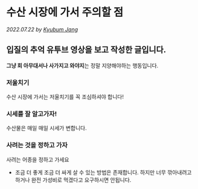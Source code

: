 # 수산 시장에 가서 주의할 점

_2022.07.22 by [Kyubum Jang](/)_

## 입질의 추억 유투브 영상을 보고 작성한 글입니다.

**그냥 회 아무대서나 사가지고 와야지**는 정말 지양해야하는 행동입니다.

### 저울치기

수산 시장에 가서는 저울치기를 꼭 조심하셔야 합니다!

### 시세를 잘 알고가자!

수산물은 매일 매일 시세가 변합니다.

### 사려는 것을 정하고 가자

사려는 어종을 정하고 가세요

- 조금 더 좋게 조금 더 싸게 살 수 있는 방법은 존재합니다. 하지만 너무 깎아내려고 하거나 완전 가성비로 먹겠다고 요구하시면 안됩니다.
